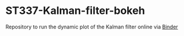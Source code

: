 # ST337-Kalman-filter-bokeh
Repository to run the dynamic plot of the Kalman filter online via [Binder](https://mybinder.org/v2/gh/jhoussineau/ST337-Kalman-filter-bokeh/main?urlpath=/proxy/5006/bokeh-app)
